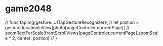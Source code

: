 # game2048

//    func tapImg(gesture: UITapGestureRecognizer){
//        let postion = gesture.locationInView(photo[pageControler.currentPage])
//        zoomRectForScale(frontScrollViews[pageControler.currentPage].zoomScale * 2, center: postion)
//    }
